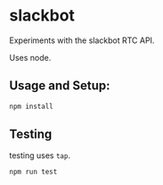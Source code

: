 # slackbot
Experiments with the slackbot RTC API.

Uses node.

## Usage and Setup:
```bash
npm install
```
## Testing
testing uses `tap`.
```
npm run test
```
